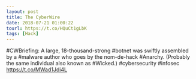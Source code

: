 ```yaml
---
layout: post
title: The CyberWire
date: 2018-07-21 01:00:22
tourl: https://t.co/HQuCt1gLbK
tags: [Hack]
---
```

#CWBriefing: A large, 18-thousand-strong #botnet was swiftly assembled by a #malware author who goes by the nom-de-hack #Anarchy. (Probably the same individual also known as #Wicked.) #cybersecurity #infosec https://t.co/MWad1Jdi4L